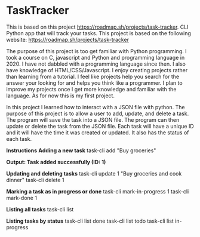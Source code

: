 # TaskTracker
This is based on this project https://roadmap.sh/projects/task-tracker.
CLI Python app that will track your tasks.
This project is based on the following website: https://roadmap.sh/projects/task-tracker

The purpose of this project is too get familiar with Python programming. I took a course on C, javascript and Python and programming language in 2020. I have not dabbled with a programming language since then. I also have knowledge of HTML/CSS/Javascript. I enjoy creating projects rather than learning from a tutorial. I feel like projects help you search for the answer your looking for and helps you think like a programmer. I plan to improve my projects once I get more knowledge and familiar with the language. As for now this is my first project. 

In this project I learned how to interact with a JSON file with python. The purpose of this project is to allow a user to add, update, and delete a task. The program will save the task into a JSON file. The program can then update or delete the task from the JSON file. Each task will have a unique ID and it will have the time it was created or updated. It also has the status of each task. 

**Instructions**
**Adding a new task**
task-cli add "Buy groceries"

**Output: Task added successfully (ID: 1)**

**Updating and deleting tasks**
task-cli update 1 "Buy groceries and cook dinner"
task-cli delete 1

**Marking a task as in progress or done**
task-cli mark-in-progress 1
task-cli mark-done 1

**Listing all tasks**
task-cli list

**Listing tasks by status**
task-cli list done
task-cli list todo
task-cli list in-progress
